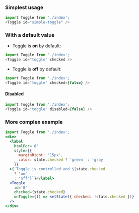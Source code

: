 ### Simplest usage

```js
import Toggle from './index';
<Toggle id="simple-toggle" />
```

### With a default value

- Toggle is **on** by default:

```js
import Toggle from './index';
<Toggle id="toggle" checked />
```

- Toggle is **off** by default:

```js
import Toggle from './index';
<Toggle id="toggle" checked={false} />
```

#### Disabled
```js
import Toggle from './index';
<Toggle id="toggle" disabled={false} />
```

### More complex example

```jsx
import Toggle from './index';
<div>
  <label
    htmlFor='0'
    style={{
      marginRight: '15px',
      color: state.checked ? 'green' : 'gray'
    }}
  >{`Toggle is controlled and ${state.checked
    ? 'on'
    : 'off'}`}</label>
  <Toggle
    id='0'
    checked={state.checked}
    onToggle={() => setState({ checked: !state.checked })}
  />
</div>
```
